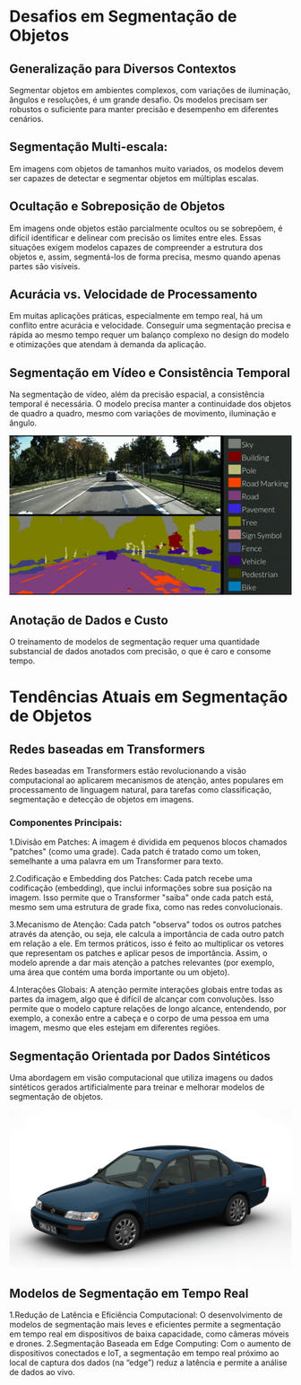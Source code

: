 # Desafios em Segmentação de Objetos

## Generalização para Diversos Contextos
Segmentar objetos em ambientes complexos, com variações de iluminação, ângulos e resoluções, é um grande desafio. Os modelos precisam ser robustos o suficiente para manter precisão e desempenho em diferentes cenários. 

## Segmentação Multi-escala:
Em imagens com objetos de tamanhos muito variados, os modelos devem ser capazes de detectar e segmentar objetos em múltiplas escalas.

## Ocultação e Sobreposição de Objetos
Em imagens onde objetos estão parcialmente ocultos ou se sobrepõem, é difícil identificar e delinear com precisão os limites entre eles. Essas situações exigem modelos capazes de compreender a estrutura dos objetos e, assim, segmentá-los de forma precisa, mesmo quando apenas partes são visíveis.

## Acurácia vs. Velocidade de Processamento
Em muitas aplicações práticas, especialmente em tempo real, há um conflito entre acurácia e velocidade. Conseguir uma segmentação precisa e rápida ao mesmo tempo requer um balanço complexo no design do modelo e otimizações que atendam à demanda da aplicação.

## Segmentação em Vídeo e Consistência Temporal
Na segmentação de vídeo, além da precisão espacial, a consistência temporal é necessária. O modelo precisa manter a continuidade dos objetos de quadro a quadro, mesmo com variações de movimento, iluminação e ângulo.

![Segmentação em Vídeo](../images/SegmentacaoEmVideo.gif)

## Anotação de Dados e Custo
O treinamento de modelos de segmentação requer uma quantidade substancial de dados anotados com precisão, o que é caro e consome tempo. 

# Tendências Atuais em Segmentação de Objetos

## Redes baseadas em Transformers
Redes baseadas em Transformers estão revolucionando a visão computacional ao aplicarem mecanismos de atenção, antes populares em processamento de linguagem natural, para tarefas como classificação, segmentação e detecção de objetos em imagens.

### Componentes Principais:
1.Divisão em Patches: A imagem é dividida em pequenos blocos chamados "patches" (como uma grade). Cada patch é tratado como um token, semelhante a uma palavra em um Transformer para texto.

2.Codificação e Embedding dos Patches: Cada patch recebe uma codificação (embedding), que inclui informações sobre sua posição na imagem. Isso permite que o Transformer "saiba" onde cada patch está, mesmo sem uma estrutura de grade fixa, como nas redes convolucionais.

3.Mecanismo de Atenção: Cada patch "observa" todos os outros patches através da atenção, ou seja, ele calcula a importância de cada outro patch em relação a ele. Em termos práticos, isso é feito ao multiplicar os vetores que representam os patches e aplicar pesos de importância. Assim, o modelo aprende a dar mais atenção a patches relevantes (por exemplo, uma área que contém uma borda importante ou um objeto).

4.Interações Globais: A atenção permite interações globais entre todas as partes da imagem, algo que é difícil de alcançar com convoluções. Isso permite que o modelo capture relações de longo alcance, entendendo, por exemplo, a conexão entre a cabeça e o corpo de uma pessoa em uma imagem, mesmo que eles estejam em diferentes regiões.

## Segmentação Orientada por Dados Sintéticos
Uma abordagem em visão computacional que utiliza imagens ou dados sintéticos gerados artificialmente para treinar e melhorar modelos de segmentação de objetos.

![Exemplo de Dado sintético](../images/3DmodelCar.png)

## Modelos de Segmentação em Tempo Real
1.Redução de Latência e Eficiência Computacional: O desenvolvimento de modelos de segmentação mais leves e eficientes permite a segmentação em tempo real em dispositivos de baixa capacidade, como câmeras móveis e drones.
2.Segmentação Baseada em Edge Computing: Com o aumento de dispositivos conectados e IoT, a segmentação em tempo real próximo ao local de captura dos dados (na “edge”) reduz a latência e permite a análise de dados ao vivo.